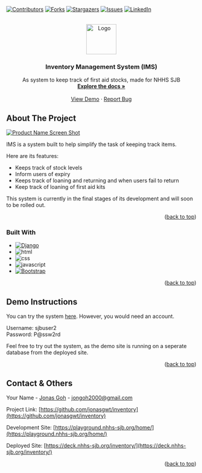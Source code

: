<!-- @format -->

<div id="top"></div>

[![Contributors][contributors-shield]][contributors-url]
[![Forks][forks-shield]][forks-url]
[![Stargazers][stars-shield]][stars-url]
[![Issues][issues-shield]][issues-url]
[![LinkedIn][linkedin-shield]][linkedin-url]

<!-- PROJECT LOGO -->
<br />
<div align="center">
  <a href="https://github.com/jonasgwt/inventory">
    <img src="https://playground.nhhs-sjb.org/static/inventoryresource/logo.png" alt="Logo" width="80" height="80">
  </a>

  <h3 align="center">Inventory Management System (IMS)</h3>

  <p align="center">
    As system to keep track of first aid stocks, made for NHHS SJB
    <br />
    <a href="https://github.com/jonasgwt/inventory"><strong>Explore the docs »</strong></a>
    <br />
    <br />
    <a href="https://playground.nhhs-sjb.org/home/">View Demo</a>
    ·
    <a href="https://github.com/jonasgwt/inventory/issues">Report Bug</a
  </p>
</div>

<!-- ABOUT THE PROJECT -->

## About The Project

[![Product Name Screen Shot][product-screenshot]](https://playground.nhhs-sjb.org/home/)

IMS is a system built to help simplify the task of keeping track items.

Here are its features:

- Keeps track of stock levels
- Inform users of expiry
- Keeps track of loaning and returning and when users fail to return
- Keep track of loaning of first aid kits

This system is currently in the final stages of its development and will soon to be rolled out.

<p align="right">(<a href="#top">back to top</a>)</p>

### Built With

- [![Django][django.com]][django-url]
- ![html][html.com]
- ![css][css.com]
- ![javascript][javascript]
- [![Bootstrap][bootstrap.com]][bootstrap-url]

<p align="right">(<a href="#top">back to top</a>)</p>

<!-- USAGE EXAMPLES -->

## Demo Instructions

You can try the system <a href="https://playground.nhhs-sjb.org/home/">here</a>. However, you would need an account.

Username: sjbuser2<br>
Password: P@ssw2rd<br>

Feel free to try out the system, as the demo site is running on a seperate database from the deployed site.

<p align="right">(<a href="#top">back to top</a>)</p>

<!-- CONTACT -->

## Contact & Others

Your Name - [Jonas Goh](https://jonasgwt.github.io/) - jongoh2000@gmail.com

Project Link: [https://github.com/jonasgwt/inventory](https://github.com/jonasgwt/inventory)

Development Site: [https://playground.nhhs-sjb.org/home/](https://playground.nhhs-sjb.org/home/)

Deployed Site: [https://deck.nhhs-sjb.org/inventory/](https://deck.nhhs-sjb.org/inventory/)

<p align="right">(<a href="#top">back to top</a>)</p>

<!-- MARKDOWN LINKS & IMAGES -->
<!-- https://www.markdownguide.org/basic-syntax/#reference-style-links -->

[contributors-shield]: https://img.shields.io/github/contributors/jonasgwt/inventory.svg?style=for-the-badge
[contributors-url]: https://github.com/jonasgwt/inventory/graphs/contributors
[forks-shield]: https://img.shields.io/github/forks/jonasgwt/inventory.svg?style=for-the-badge
[forks-url]: https://github.com/jonasgwt/inventory/network/members
[stars-shield]: https://img.shields.io/github/stars/jonasgwt/inventory.svg?style=for-the-badge
[stars-url]: https://github.com/jonasgwt/inventory/stargazers
[issues-shield]: https://img.shields.io/github/issues/jonasgwt/inventory.svg?style=for-the-badge
[issues-url]: https://github.com/jonasgwt/inventory/issues
[linkedin-shield]: https://img.shields.io/badge/-LinkedIn-black.svg?style=for-the-badge&logo=linkedin&colorB=555
[linkedin-url]: https://www.linkedin.com/in/jonas-goh-891a15146/
[product-screenshot]: https://playground.nhhs-sjb.org/uploaded/Capture.PNG
[bootstrap.com]: https://img.shields.io/badge/Bootstrap-563D7C?style=for-the-badge&logo=bootstrap&logoColor=white
[bootstrap-url]: https://getbootstrap.com
[django.com]: https://img.shields.io/badge/Django-092E20?style=for-the-badge&logo=django&logoColor=green
[django-url]: https://www.djangoproject.com/
[python.com]: https://img.shields.io/badge/Python-FFD43B?style=for-the-badge&logo=python&logoColor=blue
[python-url]: https://www.python.org/
[html.com]: https://img.shields.io/badge/HTML5-E34F26?style=for-the-badge&logo=html5&logoColor=white
[css.com]: https://img.shields.io/badge/CSS3-1572B6?style=for-the-badge&logo=css3&logoColor=white
[javascript]: https://img.shields.io/badge/JavaScript-323330?style=for-the-badge&logo=javascript&logoColor=F7DF1E
